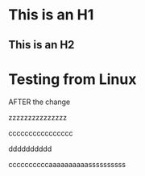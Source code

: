 # This is an H1
## This is an H2

# Testing from Linux

AFTER the change

zzzzzzzzzzzzzzz

cccccccccccccccc

dddddddddd


ccccccccccaaaaaaaaaassssssssss